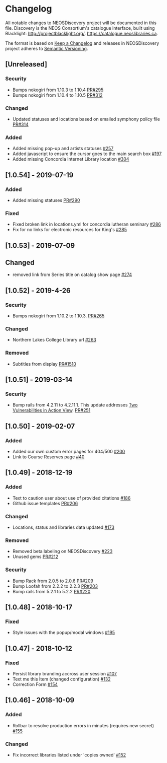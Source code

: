 # Changelog
All notable changes to NEOSDiscovery project will be documented in this file. Discovery is the NEOS Consortium's catalogue interface, built using Blacklight: http://projectblacklight.org/. https://catalogue.neoslibraries.ca.

The format is based on [Keep a Changelog](http://keepachangelog.com/en/1.0.0/)
and releases in NEOSDiscovery project adheres to [Semantic Versioning](http://semver.org/spec/v2.0.0.html).

## [Unreleased]

### Security
- Bumps nokogiri from 1.10.3 to 1.10.4 [PR#295](https://github.com/ualbertalib/NEOSDiscovery/pull/295)
- Bumps nokogiri from 1.10.4 to 1.10.5 [PR#312](https://github.com/ualbertalib/NEOSDiscovery/pull/312)

### Changed
- Updated statuses and locations based on emailed symphony policy file [PR#314](https://github.com/ualbertalib/NEOSDiscovery/pull/314)

### Added
- Added missing pop-up and artists statuses [#257](https://github.com/ualbertalib/NEOSDiscovery/issues/257)
- Added javascript to ensure the cursor goes to the main search box [#197](https://github.com/ualbertalib/NEOSDiscovery/issues/197)
- Added missing Concordia Internet Library location [#304](https://github.com/ualbertalib/NEOSDiscovery/issues/304)

## [1.0.54] - 2019-07-19

### Added
- Added missing statuses [PR#290](https://github.com/ualbertalib/NEOSDiscovery/pull/290)

### Fixed
- Fixed broken link in locations.yml for concordia lutheran seminary [#286](https://github.com/ualbertalib/NEOSDiscovery/issues/286)
- Fix for no links for electronic resources for King's [#285](https://github.com/ualbertalib/NEOSDiscovery/issues/285)

## [1.0.53] - 2019-07-09

## Changed
- removed link from Series title on catalog show page [#274](https://github.com/ualbertalib/NEOSDiscovery/issues/274)

## [1.0.52] - 2019-4-26

### Security
- Bumps nokogiri from 1.10.2 to 1.10.3. [PR#265](https://github.com/ualbertalib/NEOSDiscovery/pull/265)

### Changed
- Northern Lakes College Library url [#263](https://github.com/ualbertalib/NEOSDiscovery/issues/263)

### Removed
-  Subtitles from display [PR#1510](https://github.com/ualbertalib/discovery/pull/1510)

## [1.0.51] - 2019-03-14
### Security
- Bump rails from 4.2.11 to 4.2.11.1. This update addresses [Two Vulnerabilities in Action View](https://weblog.rubyonrails.org/2019/3/13/Rails-4-2-5-1-5-1-6-2-have-been-released/). [PR#251](https://github.com/ualbertalib/NEOSDiscovery/pull/251)

## [1.0.50] - 2019-02-07
### Added
-  Added our own custom error pages for 404/500 [#200](https://github.com/ualbertalib/NEOSDiscovery/issues/200)
-  Link to Course Reserves page [#40](https://github.com/ualbertalib/NEOSDiscovery/issues/40)

## [1.0.49] - 2018-12-19
### Added 
- Text to caution user about use of provided citations [#186](https://github.com/ualbertalib/NEOSDiscovery/issues/186)
- Github issue templates [PR#206](https://github.com/ualbertalib/NEOSDiscovery/pull/206)

### Changed
- Locations, status and libraries data updated [#173](https://github.com/ualbertalib/NEOSDiscovery/issues/173)

### Removed
- Removed beta labeling on NEOSDiscovery [#223](https://github.com/ualbertalib/NEOSDiscovery/issues/223)
- Unused gems [PR#212](https://github.com/ualbertalib/NEOSDiscovery/pull/212)

### Security
- Bump Rack from 2.0.5 to 2.0.6 [PR#209](https://github.com/ualbertalib/NEOSDiscovery/pull/209)
- Bump Loofah from 2.2.2 to 2.2.3 [PR#203](https://github.com/ualbertalib/NEOSDiscovery/pull/203)
- Bump rails from 5.2.1 to 5.2.2 [PR#220](https://github.com/ualbertalib/NEOSDiscovery/pull/220)

## [1.0.48] - 2018-10-17
### Fixed
- Style issues with the popup/modal windows [#195](https://github.com/ualbertalib/NEOSDiscovery/issues/195)

## [1.0.47] - 2018-10-12
### Fixed
- Persist library branding accross user session [#107](https://github.com/ualbertalib/NEOSDiscovery/issues/107)
- Text me this Item (changed configuration) [#132](https://github.com/ualbertalib/NEOSDiscovery/issues/132)
- Correction Form [#154](https://github.com/ualbertalib/NEOSDiscovery/issues/154)

## [1.0.46] - 2018-10-09
### Added
- Rollbar to resolve production errors in minutes (requires new secret) [#155](https://github.com/ualbertalib/discovery/issues/1287)

### Changed
- Fix incorrect libraries listed under 'copies owned' [#152](https://github.com/ualbertalib/NEOSDiscovery/issues/152)

